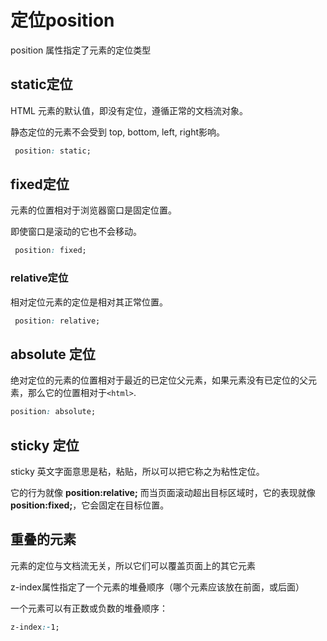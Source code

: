 # 定位position

position 属性指定了元素的定位类型

## static定位

HTML 元素的默认值，即没有定位，遵循正常的文档流对象。

静态定位的元素不会受到 top, bottom, left, right影响。

```css
 position: static;
```

## fixed定位

元素的位置相对于浏览器窗口是固定位置。

即使窗口是滚动的它也不会移动。

```css
 position: fixed;
```

### relative定位

相对定位元素的定位是相对其正常位置。

```css
 position: relative;
```

## absolute 定位

绝对定位的元素的位置相对于最近的已定位父元素，如果元素没有已定位的父元素，那么它的位置相对于`<html>`.

```css
position: absolute;
```

## sticky 定位

sticky 英文字面意思是粘，粘贴，所以可以把它称之为粘性定位。

它的行为就像 **position:relative;** 而当页面滚动超出目标区域时，它的表现就像 **position:fixed;**，它会固定在目标位置。

## 重叠的元素

元素的定位与文档流无关，所以它们可以覆盖页面上的其它元素

z-index属性指定了一个元素的堆叠顺序（哪个元素应该放在前面，或后面）

一个元素可以有正数或负数的堆叠顺序：

```css
z-index:-1;
```


